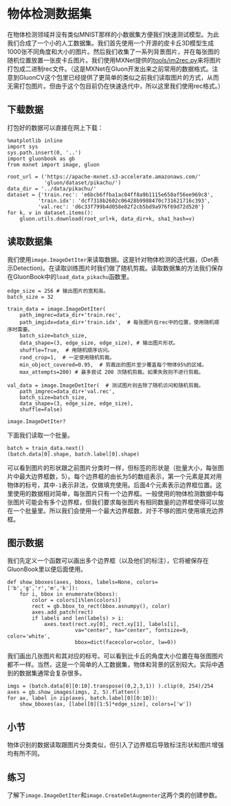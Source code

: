 # 物体检测数据集

在物体检测领域并没有类似MNIST那样的小数据集方便我们快速测试模型。为此我们合成了一个小的人工数据集。我们首先使用一个开源的皮卡丘3D模型生成1000张不同角度和大小的图片。然后我们收集了一系列背景图片，并在每张图的随机位置放置一张皮卡丘图片。我们使用MXNet提供的[tools/im2rec.py](https://github.com/apache/incubator-mxnet/blob/master/tools/im2rec.py)来将图片打包成二进制rec文件。（这是MXNet在Gluon开发出来之前常用的数据格式。注意到GluonCV这个包里已经提供了更简单的类似之前我们读取图片的方式，从而无需打包图片。但由于这个包目前仍在快速迭代中，所以这里我们使用rec格式。）

## 下载数据

打包好的数据可以直接在网上下载：

```{.python .input}
%matplotlib inline
import sys
sys.path.insert(0, '..')
import gluonbook as gb
from mxnet import image, gluon
```

```{.python .input  n=81}
root_url = ('https://apache-mxnet.s3-accelerate.amazonaws.com/'
            'gluon/dataset/pikachu/')
data_dir = '../data/pikachu/'
dataset = {'train.rec': 'e6bcb6ffba1ac04ff8a9b1115e650af56ee969c8',
          'train.idx': 'dcf7318b2602c06428b9988470c731621716c393',
          'val.rec': 'd6c33f799b4d058e82f2cb5bd9a976f69d72d520'}
for k, v in dataset.items():
    gluon.utils.download(root_url+k, data_dir+k, sha1_hash=v)
```

## 读取数据集

我们使用`image.ImageDetIter`来读取数据。这是针对物体检测的迭代器，(Det表示Detection)。在读取训练图片时我们做了随机剪裁。读取数据集的方法我们保存在GluonBook中的`load_data_pikachu`函数里。

```{.python .input  n=85}
edge_size = 256 # 输出图片的宽和高。
batch_size = 32

train_data = image.ImageDetIter(
    path_imgrec=data_dir+'train.rec',
    path_imgidx=data_dir+'train.idx',  # 每张图片在rec中的位置，使用随机顺序时需要。
    batch_size=batch_size,
    data_shape=(3, edge_size, edge_size), # 输出图片形状。
    shuffle=True,  # 用随机顺序访问。
    rand_crop=1,  # 一定使用随机剪裁。
    min_object_covered=0.95,  # 剪裁出的图片至少覆盖每个物体95%的区域。
    max_attempts=200) # 最多尝试 200 次随机剪裁。如果失败则不进行剪裁。

val_data = image.ImageDetIter(  # 测试图片则去除了随机访问和随机剪裁。
    path_imgrec=data_dir+'val.rec',
    batch_size=batch_size,
    data_shape=(3, edge_size, edge_size),
    shuffle=False)
```

```{.python .input}
image.ImageDetIter?
```

下面我们读取一个批量。

```{.python .input  n=86}
batch = train_data.next()
(batch.data[0].shape, batch.label[0].shape)
```

可以看到图片的形状跟之前图片分类时一样，但标签的形状是（批量大小，每张图片中最大边界框数，5）。每个边界框的由长为5的数组表示，第一个元素是其对用物体的标号，其中`-1`表示非法，仅做填充使用。后面4个元素表示边界框位置。这里使用的数据相对简单，每张图片只有一个边界框。一般使用的物体检测数据中每张图片可能会有多个边界框，但我们要求每张图片有相同数量的边界框使得可以放在一个批量里。所以我们会使用一个最大边界框数，对于不够的图片使用填充边界框。

## 图示数据

我们先定义一个函数可以画出多个边界框（以及他们的标注），它将被保存在GluonBook里以便后面使用。

```{.python .input}
def show_bboxes(axes, bboxs, labels=None, colors=['b','g','r','m','k']):
    for i, bbox in enumerate(bboxs):
        color = colors[i%len(colors)]
        rect = gb.bbox_to_rect(bbox.asnumpy(), color)
        axes.add_patch(rect)
        if labels and len(labels) > i:
            axes.text(rect.xy[0], rect.xy[1], labels[i],
                      va="center", ha="center", fontsize=9, color='white',
                      bbox=dict(facecolor=color, lw=0))
```

我们画出几张图片和其对应的标号。可以看到比卡丘的角度大小位置在每张图图片都不一样。当然，这是一个简单的人工数据集，物体和背景的区别较大。实际中遇到的数据集通常会复杂很多。

```{.python .input  n=19}
imgs = (batch.data[0][0:10].transpose((0,2,3,1)) ).clip(0, 254)/254
axes = gb.show_images(imgs, 2, 5).flatten()
for ax, label in zip(axes, batch.label[0][0:10]):
    show_bboxes(ax, [label[0][1:5]*edge_size], colors=['w'])
```

## 小节

物体识别的数据读取跟图片分类类似，但引入了边界框后导致标注形状和图片增强均有所不同。

## 练习

了解下`image.ImageDetIter`和`image.CreateDetAugmenter`这两个类的创建参数。

